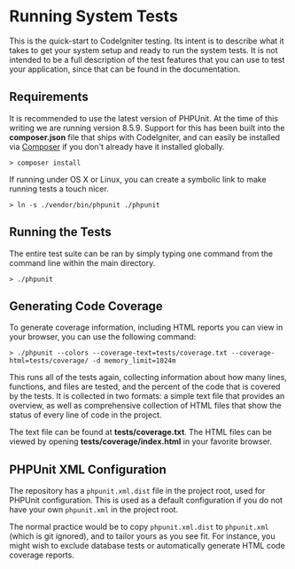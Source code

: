 # Running System Tests

This is the quick-start to CodeIgniter testing. Its intent is to describe what
it takes to get your system setup and ready to run the system tests.
It is not intended to be a full description of the test features that you can
use to test your application, since that can be found in the documentation.

## Requirements

It is recommended to use the latest version of PHPUnit. At the time of this
writing we are running version 8.5.9. Support for this has been built into the
**composer.json** file that ships with CodeIgniter, and can easily be installed
via [Composer](https://getcomposer.org/) if you don't already have it installed globally.

	> composer install

If running under OS X or Linux, you can create a symbolic link to make running tests a touch nicer.

	> ln -s ./vendor/bin/phpunit ./phpunit

## Running the Tests

The entire test suite can be ran by simply typing one command from the command line within the main directory.

	> ./phpunit

## Generating Code Coverage

To generate coverage information, including HTML reports you can view in your browser,
you can use the following command:

	> ./phpunit --colors --coverage-text=tests/coverage.txt --coverage-html=tests/coverage/ -d memory_limit=1024m

This runs all of the tests again, collecting information about how many lines,
functions, and files are tested, and the percent of the code that is covered by the tests.
It is collected in two formats: a simple text file that provides an overview,
as well as comprehensive collection of HTML files that show the status of every line of code in the project.

The text file can be found at **tests/coverage.txt**.
The HTML files can be viewed by opening **tests/coverage/index.html** in your favorite browser.

## PHPUnit XML Configuration

The repository has a ``phpunit.xml.dist`` file in the project root, used for
PHPUnit configuration. This is used as a default configuration if you
do not have your own ``phpunit.xml`` in the project root.

The normal practice would be to copy ``phpunit.xml.dist`` to ``phpunit.xml``
(which is git ignored), and to tailor yours as you see fit.
For instance, you might wish to exclude database tests
or automatically generate HTML code coverage reports.
